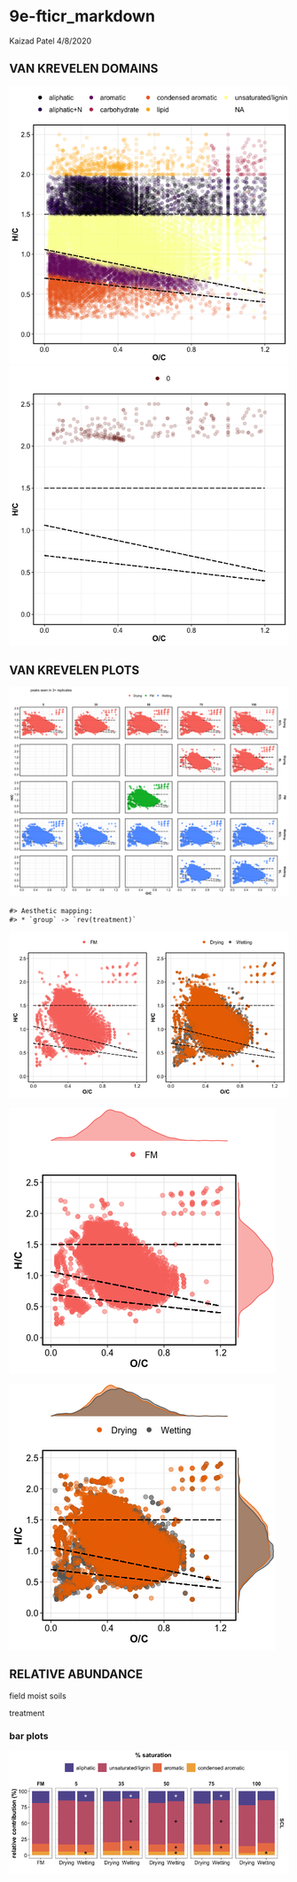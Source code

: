 9e-fticr\_markdown
================
Kaizad Patel
4/8/2020

## VAN KREVELEN DOMAINS

![](images/9-fticr_markdown/vk_domains-1.png)<!-- -->![](images/9-fticr_markdown/vk_domains-2.png)<!-- -->

## VAN KREVELEN PLOTS

![](images/9-fticr_markdown/vk-1.png)<!-- -->

    #> Aesthetic mapping: 
    #> * `group` -> `rev(treatment)`

![](images/9-fticr_markdown/vk2-1.png)<!-- -->

![](images/9-fticr_markdown/vk2_marginal-1.png)<!-- -->

![](images/9-fticr_markdown/vk2_marginal2-1.png)<!-- -->

## RELATIVE ABUNDANCE

field moist soils

treatment

### bar plots

![](images/9-fticr_markdown/barplot-1.png)<!-- -->

